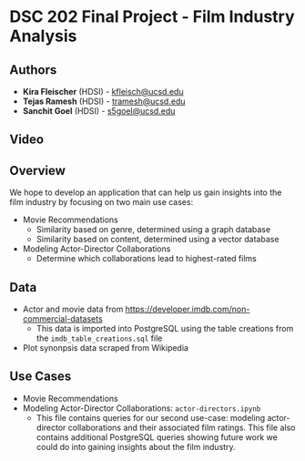 # DSC 202 Final Project - Film Industry Analysis

## Authors
- **Kira Fleischer** (HDSI) - [kfleisch@ucsd.edu](mailto:kfleisch@ucsd.edu)
- **Tejas Ramesh** (HDSI) - [tramesh@ucsd.edu](mailto:tramesh@ucsd.edu)
- **Sanchit Goel** (HDSI) - [s5goel@ucsd.edu](mailto:s5goel@ucsd.edu)

## Video

## Overview 
We hope to develop an application that can help us gain insights into the film industry by focusing on two main use cases:
- Movie Recommendations 
  - Similarity based on genre, determined using a graph database
  - Similarity based on content, determined using a vector database
- Modeling Actor-Director Collaborations
  - Determine which collaborations lead to highest-rated films
 
## Data
- Actor and movie data from https://developer.imdb.com/non-commercial-datasets
  - This data is imported into PostgreSQL using the table creations from the `imdb_table_creations.sql` file
- Plot synonpsis data scraped from Wikipedia

## Use Cases
- Movie Recommendations
- Modeling Actor-Director Collaborations: `actor-directors.ipynb` 
  - This file contains queries for our second use-case: modeling actor-director collaborations and their associated film ratings. This file also contains additional PostgreSQL queries showing future work we could do into gaining insights about the film industry.
